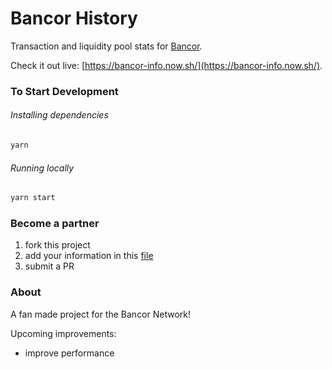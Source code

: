 # Bancor History

Transaction and liquidity pool stats for [Bancor](https://www.bancor.network/).

Check it out live: [https://bancor-info.now.sh/](https://bancor-info.now.sh/).

### To Start Development

###### Installing dependencies

```bash
yarn
```

###### Running locally

```bash
yarn start
```

### Become a partner

1. fork this project
2. add your information in this [file](/src/constants/dexes.js)
3. submit a PR

### About

A fan made project for the Bancor Network!

Upcoming improvements:

- improve performance

